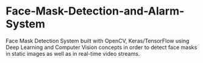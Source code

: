 # Face-Mask-Detection-and-Alarm-System
Face Mask Detection System built with OpenCV, Keras/TensorFlow using Deep Learning and Computer Vision concepts in order to detect face masks in static images as well as in real-time video streams.
